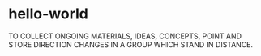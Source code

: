 # hello-world
 TO COLLECT ONGOING MATERIALS, IDEAS, CONCEPTS, POINT AND STORE DIRECTION CHANGES IN A GROUP WHICH STAND IN DISTANCE. 
